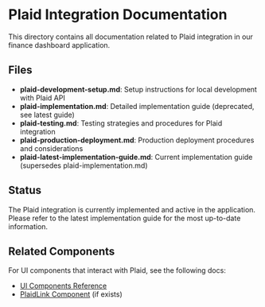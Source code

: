# Plaid Integration Documentation

This directory contains all documentation related to Plaid integration in our finance dashboard application.

## Files

- **plaid-development-setup.md**: Setup instructions for local development with Plaid API
- **plaid-implementation.md**: Detailed implementation guide (deprecated, see latest guide)
- **plaid-testing.md**: Testing strategies and procedures for Plaid integration
- **plaid-production-deployment.md**: Production deployment procedures and considerations
- **plaid-latest-implementation-guide.md**: Current implementation guide (supersedes plaid-implementation.md)

## Status

The Plaid integration is currently implemented and active in the application. Please refer to the latest implementation guide for the most up-to-date information.

## Related Components

For UI components that interact with Plaid, see the following docs:
- [UI Components Reference](../../components/ui-components-reference.md)
- [PlaidLink Component](../../components/PlaidLink.md) (if exists)
